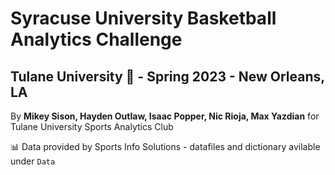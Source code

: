 # Syracuse University Basketball Analytics Challenge 
## Tulane University 🌊 - Spring 2023 - New Orleans, LA

By **Mikey Sison, Hayden Outlaw, Isaac Popper, Nic Rioja, Max Yazdian** for Tulane University Sports Analytics Club

📊 Data provided by Sports Info Solutions - datafiles and dictionary avilable under `Data`
